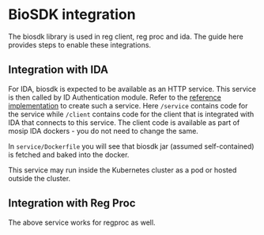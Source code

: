 # BioSDK integration 

The biosdk library is used in reg client, reg proc and ida.  The guide here provides steps to enable these integrations.

## Integration with IDA 

For IDA, biosdk is expected to be available as an HTTP service.  This service is then called by ID Authentication module.  Refer to the [reference implementation](https://github.com/mosip/mosip-ref-impl/tree/1.1.3/sdk) to create such a service.  Here `/service` contains code for the service while `/client` contains code for the client that is integrated with IDA that connects to this service.  The client code is available as part of mosip IDA dockers - you do not need to change the same.  

In `service/Dockerfile` you will see that biosdk jar (assumed self-contained) is fetched and baked into the docker. 

This service may run inside the Kubernetes cluster as a pod or hosted outside the cluster.

## Integration with Reg Proc

The above service works for regproc as well. 
